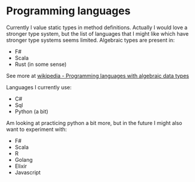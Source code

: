 # Programming languages

Currently I value static types in method definitions. Actually I would love a stronger type system, but the list of languages that I might like which have stronger type systems seems limited. Algebraic types are present in:

* F#
* Scala
* Rust (in some sense)

See more at [wikipedia - Programming languages with algebraic data types](https://en.wikipedia.org/wiki/Algebraic_data_type#Programming_languages_with_algebraic_data_types)

Languages I currently use:

* C#
* Sql
* Python (a bit)

Am looking at practicing python a bit more, but in the future I might also want to experiment with:

* F#
* Scala
* R
* Golang
* Elixir
* Javascript
